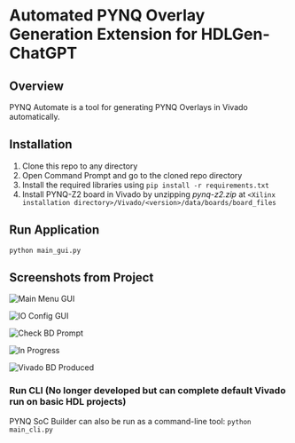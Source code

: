# Automated PYNQ Overlay Generation Extension for HDLGen-ChatGPT

## Overview 

PYNQ Automate is a tool for generating PYNQ Overlays in Vivado automatically.

## Installation

1. Clone this repo to any directory
2. Open Command Prompt and go to the cloned repo directory
3. Install the required libraries using ```pip install -r requirements.txt```
4. Install PYNQ-Z2 board in Vivado by unzipping _pynq-z2.zip_ at ```<Xilinx installation directory>/Vivado/<version>/data/boards/board_files```

## Run Application

```python main_gui.py```


## Screenshots from Project

![Main Menu GUI](docs/main_menu_gui.png)


![IO Config GUI](docs/IO_Config_Menu.png)


![Check BD Prompt](docs/Check_BD.png)

![In Progress](docs/in_progress.png)

![Vivado BD Produced](docs/vivado_bd.png)


### Run CLI (No longer developed but can complete default Vivado run on basic HDL projects)

PYNQ SoC Builder can also be run as a command-line tool: ```python main_cli.py```

